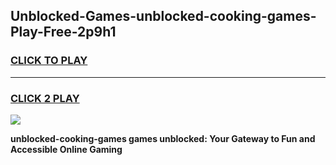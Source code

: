 
## Unblocked-Games-unblocked-cooking-games-Play-Free-2p9h1
<h3>
<a href="https://premium76.site?title=unblocked-cooking-games&ref=10A">CLICK TO PLAY</a></h3>
<hr>

<h3>
<a href="https://premium76.site?title=unblocked-cooking-games&ref=10A">CLICK 2 PLAY</a>
  
</h3>

<a href="https://premium76.site?title=unblocked-cooking-games&ref=10A"><img src="https://clearcache.store/games.png"></a>


**unblocked-cooking-games games unblocked: Your Gateway to Fun and Accessible Online Gaming**
